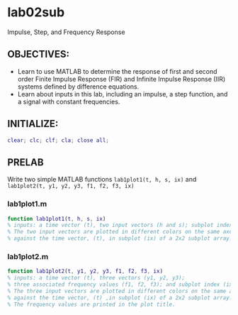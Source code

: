 # lab02sub
Impulse, Step, and Frequency Response

## OBJECTIVES:
- Learn to use MATLAB to determine the response of first and second order Finite Impulse Response (FIR) and Infinite Impulse Response (IIR) systems defined by difference equations. 
- Learn about inputs in this lab, including an impulse, a step function, and a signal with constant frequencies.


## INITIALIZE:
```matlab
clear; clc; clf; cla; close all;
```

## PRELAB
Write two simple MATLAB functions `lab1plot1(t, h, s, ix)` and `lab1plot2(t, y1, y2, y3, f1, f2, f3, ix)` 

### lab1plot1.m
```matlab
function lab1plot1(t, h, s, ix)
% inputs: a time vector (t), two input vectors (h and s); subplot index (ix)
% The two input vectors are plotted in different colors on the same axes 
% against the time vector, (t), in subplot (ix) of a 2x2 subplot array.
```

### lab1plot2.m
```matlab
function lab1plot2(t, y1, y2, y3, f1, f2, f3, ix)
% inputs: a time vector (t), three vectors (y1, y2, y3); 
% three associated frequency values (f1, f2, f3); and subplot index (ix)
% The three input vectors are plotted in different colors on the same axes 
% against the time vector, (t) ,in subplot (ix) of a 2x2 subplot array. 
% The frequency values are printed in the plot title.
```